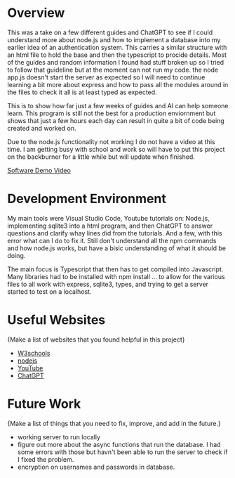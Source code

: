 # Overview

This was a take on a few different guides and ChatGPT to see if I could understand more about node.js and how to implement a database into my earlier idea of an authentication system. This carries a similar structure with an html file to hold the base and then the typescript to procide details. Most of the guides and random information I found had stuff broken up so I tried to follow that guideline but at the moment can not run my code. the node app.js doesn't start the server as expected so I will need to continue learning a bit more about express and how to pass all the modules around in the files to check it all is at least typed as expected.

This is to show how far just a few weeks of guides and AI can help someone learn. This program is still not the best for a production enviornment but shows that just a few hours each day can result in quite a bit of code being created and worked on.

Due to the node.js functionality not working I do not have a video at this time. I am getting busy with school and work so will have to put this project on the backburner for a little while but will update when finished.

[Software Demo Video](http://youtube.link.goes.here)

# Development Environment

My main tools were Visual Studio Code, Youtube tutorials on: Node.js, implementing sqlite3 into a html program, and then ChatGPT to answer questions and clarify whay lines did from the tutorials. And a few, with this error what can I do to fix it. Still don't understand all the npm commands and how node.js works, but have a bisic understanding of what it should be doing.

The main focus is Typescript that then has to get compiled into Javascript. Many libraries had to be installed with npm install ... to allow for the various files to all work with express, sqlite3, types, and trying to get a server started to test on a localhost.

# Useful Websites

{Make a list of websites that you found helpful in this project}

- [W3schools](https://www.w3schools.com)
- [nodejs](https://nodejs.org/en/learn/asynchronous-work/overview-of-blocking-vs-non-blocking)
- [YouTube](https://www.youtube.com)
- [ChatGPT](https://chat.openai.com)

# Future Work

{Make a list of things that you need to fix, improve, and add in the future.}

- working server to run locally
- figure out more about the async functions that run the database. I had some errors with those but havn't been able to run the server to check if I fixed the problem.
- encryption on usernames and passwords in database.